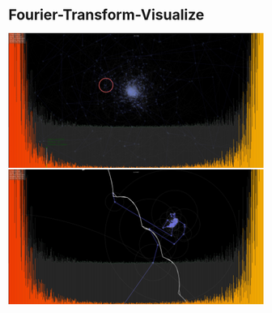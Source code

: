 # Fourier-Transform-Visualize

![](https://github.com/GonngBJ/Fourier-Transform-Visualize/blob/main/capture.png?raw=true)
![](https://github.com/GonngBJ/Fourier-Transform-Visualize/blob/main/capture2.png?raw=true)
